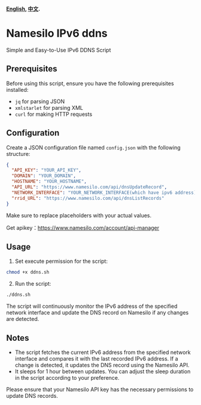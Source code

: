 **[English](README.md), [中文](README_zh.md).**
# Namesilo IPv6 ddns

Simple and Easy-to-Use IPv6 DDNS Script

## Prerequisites

Before using this script, ensure you have the following prerequisites installed:

- `jq` for parsing JSON
- `xmlstarlet` for parsing XML
- `curl` for making HTTP requests

## Configuration

Create a JSON configuration file named `config.json` with the following structure:

```json
{
  "API_KEY": "YOUR_API_KEY",
  "DOMAIN": "YOUR_DOMAIN",
  "HOSTNAME": "YOUR_HOSTNAME",
  "API_URL": "https://www.namesilo.com/api/dnsUpdateRecord",
  "NETWORK_INTERFACE": "YOUR_NETWORK_INTERFACE(which have ipv6 address)",
  "rrid_URL": "https://www.namesilo.com/api/dnsListRecords"
}
```

Make sure to replace placeholders with your actual values.

Get apikey：https://www.namesilo.com/account/api-manager
## Usage

1. Set execute permission for the script:

```bash
chmod +x ddns.sh
```

2. Run the script:

```bash
./ddns.sh
```

The script will continuously monitor the IPv6 address of the specified network interface and update the DNS record on Namesilo if any changes are detected.

## Notes

- The script fetches the current IPv6 address from the specified network interface and compares it with the last recorded IPv6 address. If a change is detected, it updates the DNS record using the Namesilo API.
- It sleeps for 1 hour between updates. You can adjust the sleep duration in the script according to your preference.

Please ensure that your Namesilo API key has the necessary permissions to update DNS records.
